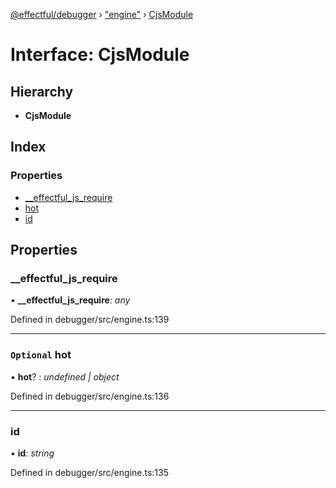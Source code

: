 [@effectful/debugger](../README.md) › ["engine"](../modules/_engine_.md) › [CjsModule](_engine_.cjsmodule.md)

# Interface: CjsModule

## Hierarchy

* **CjsModule**

## Index

### Properties

* [__effectful_js_require](_engine_.cjsmodule.md#__effectful_js_require)
* [hot](_engine_.cjsmodule.md#optional-hot)
* [id](_engine_.cjsmodule.md#id)

## Properties

###  __effectful_js_require

• **__effectful_js_require**: *any*

Defined in debugger/src/engine.ts:139

___

### `Optional` hot

• **hot**? : *undefined | object*

Defined in debugger/src/engine.ts:136

___

###  id

• **id**: *string*

Defined in debugger/src/engine.ts:135
